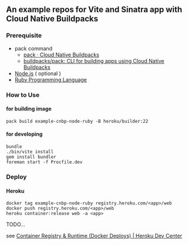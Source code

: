 ## An example repos for Vite and Sinatra app with Cloud Native Buildpacks

### Prerequisite

 * pack command
     * [pack · Cloud Native Buildpacks](https://buildpacks.io/docs/tools/pack/cli/pack/)
     * [buildpacks/pack: CLI for building apps using Cloud Native Buildpacks](https://github.com/buildpacks/pack)
 * [Node\.js](https://nodejs.org/) ( optional )
 * [Ruby Programming Language](https://www.ruby-lang.org/en/)

### How to Use

#### for building image

```
pack build example-cnbp-node-ruby -B heroku/builder:22
```

#### for developing

```
bundle
./bin/vite install
gem install bundler
foreman start -f Procfile.dev
```

### Deploy

#### Heroku

```
docker tag example-cnbp-node-ruby registry.heroku.com/<app>/web
docker push registry.heroku.com/<app>/web
heroku container:release web -a <app>
```

TODO...

see [Container Registry & Runtime \(Docker Deploys\) \| Heroku Dev Center](https://devcenter.heroku.com/articles/container-registry-and-runtime)
